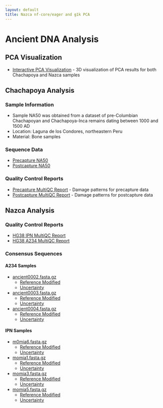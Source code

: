 ```yaml
---
layout: default
title: Nazca nf-core/eager and g1k PCA
---
```


# Ancient DNA Analysis

## PCA Visualization
- [Interactive PCA Visualization](pca_visualization.html) - 3D visualization of PCA results for both Chachapoya and Nazca samples

## Chachapoya Analysis

### Sample Information
- Sample NA50 was obtained from a dataset of pre-Columbian Chachapoyan and Chachapoya-Inca remains dating between 1000 and 1500 AD
- Location: Laguna de los Condores, northeastern Peru
- Material: Bone samples

### Sequence Data
- [Precapture NA50](https://trace.ncbi.nlm.nih.gov/Traces/?view=run_browser&acc=SRR1298755&display=metadata)
- [Postcapture NA50](https://trace.ncbi.nlm.nih.gov/Traces/?view=run_browser&acc=SRR1314601&display=metadata)

### Quality Control Reports
- [Precapture MultiQC Report](eager_chachapoya_precapture_eager_multiqc/multiqc_report.html#damageprofiler) - Damage patterns for precapture data
- [Postcapture MultiQC Report](eager_chachapoya_postcapture_eager_multiqc/multiqc_report.html#damageprofiler) - Damage patterns for postcapture data

## Nazca Analysis

### Quality Control Reports
- [HG38 IPN MultiQC Report](eager_hg38_ipn_eager_multiqc/multiqc_report.html#damageprofiler)
- [HG38 A234 MultiQC Report](eager_hg38_a234_eager_multiqc/multiqc_report.html#damageprofiler)

### Consensus Sequences

#### A234 Samples
- [ancient0002.fasta.gz](eager_rcrs_a234_eager_multiqc/consensus_sequence/ancient0002.fasta.gz)
  - [Reference Modified](eager_rcrs_a234_eager_multiqc/consensus_sequence/ancient0002.fasta_refmod.fasta.gz)
  - [Uncertainty](eager_rcrs_a234_eager_multiqc/consensus_sequence/ancient0002.fasta_uncertainty.fasta.gz)
- [ancient0003.fasta.gz](eager_rcrs_a234_eager_multiqc/consensus_sequence/ancient0003.fasta.gz)
  - [Reference Modified](eager_rcrs_a234_eager_multiqc/consensus_sequence/ancient0003.fasta_refmod.fasta.gz)
  - [Uncertainty](eager_rcrs_a234_eager_multiqc/consensus_sequence/ancient0003.fasta_uncertainty.fasta.gz)
- [ancient0004.fasta.gz](eager_rcrs_a234_eager_multiqc/consensus_sequence/ancient0004.fasta.gz)
  - [Reference Modified](eager_rcrs_a234_eager_multiqc/consensus_sequence/ancient0004.fasta_refmod.fasta.gz)
  - [Uncertainty](eager_rcrs_a234_eager_multiqc/consensus_sequence/ancient0004.fasta_uncertainty.fasta.gz)

#### IPN Samples
- [m0mia6.fasta.gz](eager_rcrs_ipn_eager_multiqc/consensus_sequence/m0mia6.fasta.gz)
  - [Reference Modified](eager_rcrs_ipn_eager_multiqc/consensus_sequence/m0mia6.fasta_refmod.fasta.gz)
  - [Uncertainty](eager_rcrs_ipn_eager_multiqc/consensus_sequence/m0mia6.fasta_uncertainty.fasta.gz)
- [momia1.fasta.gz](eager_rcrs_ipn_eager_multiqc/consensus_sequence/momia1.fasta.gz)
  - [Reference Modified](eager_rcrs_ipn_eager_multiqc/consensus_sequence/momia1.fasta_refmod.fasta.gz)
  - [Uncertainty](eager_rcrs_ipn_eager_multiqc/consensus_sequence/momia1.fasta_uncertainty.fasta.gz)
- [momia3.fasta.gz](eager_rcrs_ipn_eager_multiqc/consensus_sequence/momia3.fasta.gz)
  - [Reference Modified](eager_rcrs_ipn_eager_multiqc/consensus_sequence/momia3.fasta_refmod.fasta.gz)
  - [Uncertainty](eager_rcrs_ipn_eager_multiqc/consensus_sequence/momia3.fasta_uncertainty.fasta.gz)
- [momia5.fasta.gz](eager_rcrs_ipn_eager_multiqc/consensus_sequence/momia5.fasta.gz)
  - [Reference Modified](eager_rcrs_ipn_eager_multiqc/consensus_sequence/momia5.fasta_refmod.fasta.gz)
  - [Uncertainty](eager_rcrs_ipn_eager_multiqc/consensus_sequence/momia5.fasta_uncertainty.fasta.gz)


